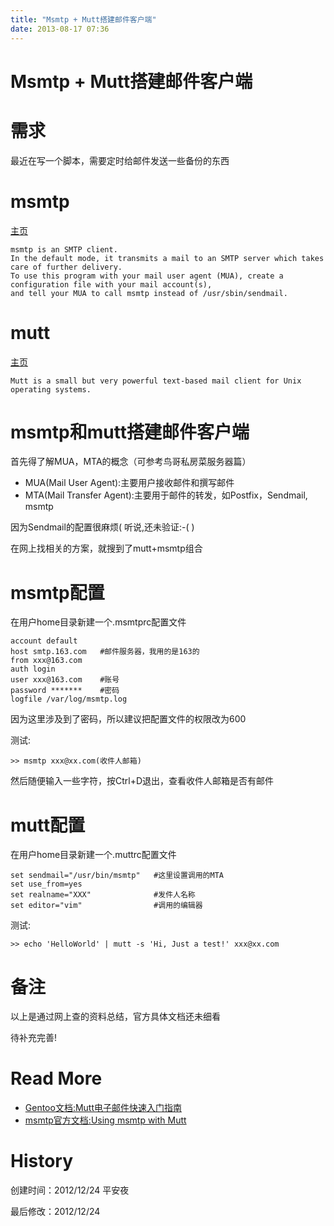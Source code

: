 ```yaml
---
title: "Msmtp + Mutt搭建邮件客户端"
date: 2013-08-17 07:36
---
```



# Msmtp + Mutt搭建邮件客户端 #

# 需求 #

最近在写一个脚本，需要定时给邮件发送一些备份的东西


# msmtp #

[主页](http://msmtp.sourceforge.net)

	msmtp is an SMTP client.
	In the default mode, it transmits a mail to an SMTP server which takes care of further delivery.
	To use this program with your mail user agent (MUA), create a configuration file with your mail account(s),
	and tell your MUA to call msmtp instead of /usr/sbin/sendmail.



# mutt #

[主页](http://www.mutt.org)

	Mutt is a small but very powerful text-based mail client for Unix operating systems.

# msmtp和mutt搭建邮件客户端 #

首先得了解MUA，MTA的概念（可参考鸟哥私房菜服务器篇）

* MUA(Mail User Agent):主要用户接收邮件和撰写邮件
* MTA(Mail Transfer Agent):主要用于邮件的转发，如Postfix，Sendmail, msmtp

因为Sendmail的配置很麻烦( 听说,还未验证:-( )

在网上找相关的方案，就搜到了mutt+msmtp组合


# msmtp配置 #

在用户home目录新建一个.msmtprc配置文件

	account default
	host smtp.163.com	#邮件服务器，我用的是163的
	from xxx@163.com
	auth login
	user xxx@163.com	#账号
	password *******	#密码
	logfile /var/log/msmtp.log

因为这里涉及到了密码，所以建议把配置文件的权限改为600

测试:

	>> msmtp xxx@xx.com(收件人邮箱)

然后随便输入一些字符，按Ctrl+D退出，查看收件人邮箱是否有邮件


# mutt配置 #

在用户home目录新建一个.muttrc配置文件

	set sendmail="/usr/bin/msmtp"	#这里设置调用的MTA
	set use_from=yes
	set realname="XXX"				#发件人名称
	set editor="vim"				#调用的编辑器

测试:

	>> echo 'HelloWorld' | mutt -s 'Hi, Just a test!' xxx@xx.com

# 备注 #

以上是通过网上查的资料总结，官方具体文档还未细看

待补充完善!

# Read More #

* [Gentoo文档:Mutt电子邮件快速入门指南](http://www.gentoo.org/doc/zh_cn/guide-to-mutt.xml?style=printable)
* [msmtp官方文档:Using msmtp with Mutt](http://msmtp.sourceforge.net/doc/mutt+msmtp.txt)


# History #

创建时间：2012/12/24 平安夜

最后修改：2012/12/24
